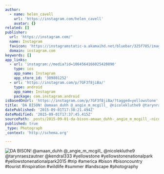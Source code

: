 ```yaml
---
author:
  - name: helen_cavell
    url: 'https://instagram.com/helen_cavell'
    avatar: {}
related: []
publisher:
  url: 'https://instagram.com/'
  name: Instagram
  favicon: 'https://instagramstatic-a.akamaihd.net/bluebar/325f785/images/ico/favicon.ico'
  domain: instagram.com
keywords: []
app_links:
  - url: 'instagram://media?id=1064564166025420890'
    type: ios
    app_name: Instagram
    app_store_id: '389801252'
  - url: 'https://instagram.com/p/7GF3f8jiBa/'
    type: android
    app_name: Instagram
    package: com.instagram.android
isBasedOnUrl: 'https://instagram.com/p/7GF3f8jiBa/?tagged=yellowstone'
title: 'DA BISON! @amaan_duhh @_angie_m_mcgill_ @nicolekluthe9 @tarynraeszautner @kendral333 #yellowstone #yellowstonenationalpark #yellowstonenationalpark2015 #trip #america #bison #bisoncountry #tourist #inspiration #wildlife #summer #landscape #photography'
datePublished: '2015-09-01T17:38:21.494Z'
dateModified: '2015-09-01T17:37:45.415Z'
sourcePath: _posts/2015-09-01-da-bison-amaan_duhh-_angie_m_mcgill_-nicolekluthe9-tary.md
published: true
_type: Photograph
_context: 'http://schema.org'

---
```

![DA BISON&excl; &commat;amaan&lowbar;duhh &commat;&lowbar;angie&lowbar;m&lowbar;mcgill&lowbar; &commat;nicolekluthe9 &commat;tarynraeszautner &commat;kendral333 &num;yellowstone &num;yellowstonenationalpark &num;yellowstonenationalpark2015 &num;trip &num;america &num;bison &num;bisoncountry &num;tourist &num;inspiration &num;wildlife &num;summer &num;landscape &num;photography](https://scontent.cdninstagram.com/hphotos-xfa1/t51.2885-15/e35/11375207_115160162171320_577431028_n.jpg)